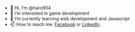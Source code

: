 - 👋 Hi, I’m @haro904
- 👀 I’m interested in game development
- 🌱 I’m currently learning web development and Javascript
- 📫 How to reach me: <a href="https://www.facebook.com/haglo16">Facebook</a> or <a href="https://www.linkedin.com/in/haro904/">LinkedIn</a>.

<!---
haro904/haro904 is a ✨ special ✨ repository because its `README.md` (this file) appears on your GitHub profile.
You can click the Preview link to take a look at your changes.
--->
